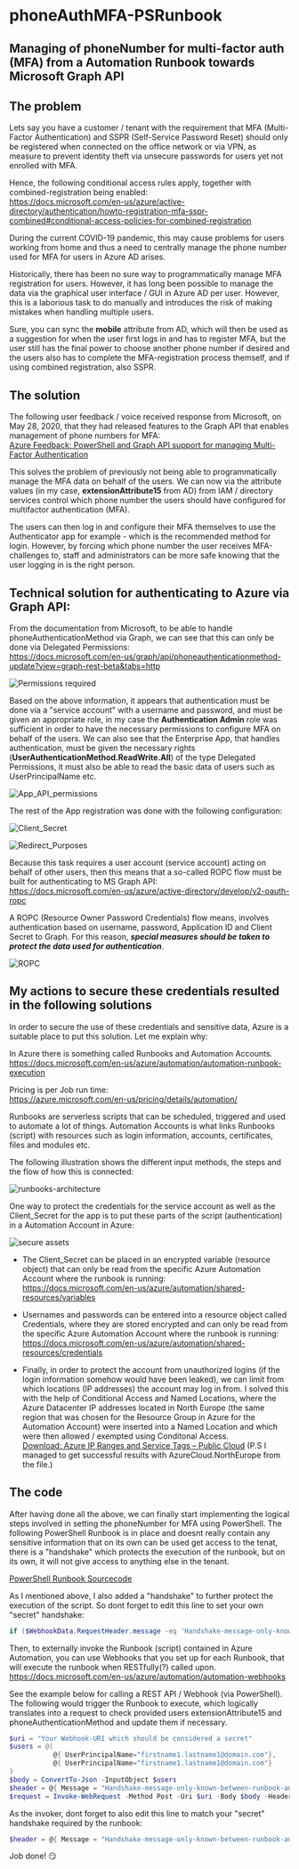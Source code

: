 # phoneAuthMFA-PSRunbook
## Managing of phoneNumber for multi-factor auth (MFA) from a Automation Runbook towards Microsoft Graph API

## The problem

Lets say you have a customer / tenant with the requirement that MFA (Multi-Factor Authentication) and SSPR (Self-Service Password Reset) should only be registered when connected on the office network or via VPN, as measure to prevent identity theft via unsecure passwords for users yet not enrolled with MFA.

Hence, the following conditional access rules apply, together with combined-registration being enabled:\
https://docs.microsoft.com/en-us/azure/active-directory/authentication/howto-registration-mfa-sspr-combined#conditional-access-policies-for-combined-registration

During the current COVID-19 pandemic, this may cause problems for users working from home and thus a need to centrally manage the phone number used for MFA for users in Azure AD arises.

Historically, there has been no sure way to programmatically manage MFA registration for users. However, it has long been possible to manage the data via the graphical user interface / GUI in Azure AD per user. However, this is a laborious task to do manually and introduces the risk of making mistakes when handling multiple users.

Sure, you can sync the **mobile** attribute from AD, which will then be used as a suggestion for when the user first logs in and has to register MFA, but the user still has the final power to choose another phone number if desired and the users also has to complete the MFA-registration process themself, and if using combined registration, also SSPR.

## The solution

The following user feedback / voice received response from Microsoft, on May 28, 2020, that they had released features to the Graph API that enables management of phone numbers for MFA:\
[Azure Feedback: PowerShell and Graph API support for managing Multi-Factor Authentication](https://feedback.azure.com/forums/169401-azure-active-directory/suggestions/20249953-powershell-and-graph-api-support-for-managing-mult)

This solves the problem of previously not being able to programmatically manage the MFA data on behalf of the users. 
We can now via the attribute values (in my case, **extensionAttribute15** from AD) from IAM / directory services control which phone number the users should have configured for multifactor authentication (MFA).

The users can then log in and configure their MFA themselves to use the Authenticator app for example - which is the recommended method for login. However, by forcing which phone number the user receives MFA-challenges to, staff and administrators can be more safe knowing that the user logging in is the right person.

## Technical solution for authenticating to Azure via Graph API:

From the documentation from Microsoft, to be able to handle phoneAuthenticationMethod via Graph, we can see that this can only be done via Delegated Permissions:\
https://docs.microsoft.com/en-us/graph/api/phoneauthenticationmethod-update?view=graph-rest-beta&tabs=http

![Permissions required](/images/api_permissions.PNG)

Based on the above information, it appears that authentication must be done via a "service account" with a username and password, and must be given an appropriate role, in my case the **Authentication Admin** role was sufficient in order to have the necessary permissions to configure MFA on behalf of the users. We can also see that the Enterprise App, that handles authentication, must be given the necessary rights (**UserAuthenticationMethod.ReadWrite.All**) of the type Delegated Permissions, it must also be able to read the basic data of users such as UserPrincipalName etc.

![App_API_permissions](/images/App_permissions.PNG)

The rest of the App registration was done with the following configuration:

![Client_Secret](/images/app_clientsecret.PNG)

![Redirect_Purposes](/images/app_redirect_purposes.PNG)

Because this task requires a user account (service account) acting on behalf of other users, then this means that a so-called ROPC flow must be built for authenticating to MS Graph API:\
https://docs.microsoft.com/en-us/azure/active-directory/develop/v2-oauth-ropc

A ROPC (Resource Owner Password Credentials) flow means, involves authentication based on username, password, Application ID and Client Secret to Graph. For this reason, _**special measures should be taken to protect the data used for authentication**_.

![ROPC](/images/ropc.PNG)

## My actions to secure these credentials resulted in the following solutions

In order to secure the use of these credentials and sensitive data, Azure is a suitable place to put this solution. Let me explain why:

In Azure there is something called Runbooks and Automation Accounts.\
https://docs.microsoft.com/en-us/azure/automation/automation-runbook-execution

Pricing is per Job run time:\
https://azure.microsoft.com/en-us/pricing/details/automation/

Runbooks are serverless scripts that can be scheduled, triggered and used to automate a lot of things. Automation Accounts is what links Runbooks (script) with resources such as login information, accounts, certificates, files and modules etc.

The following illustration shows the different input methods, the steps and the flow of how this is connected:

![runbooks-architecture](/images/runbooks-architecture.png)

One way to protect the credentials for the service account as well as the Client_Secret for the app is to put these parts of the script (authentication) in a Automation Account in Azure:

![secure assets](/images/secureassets.PNG)

* The Client_Secret can be placed in an encrypted variable (resource object) that can only be read from the specific Azure Automation Account where the runbook is running:\
https://docs.microsoft.com/en-us/azure/automation/shared-resources/variables

* Usernames and passwords can be entered into a resource object called Credentials, where they are stored encrypted and can only be read from the specific Azure Automation Account where the runbook is running:\
https://docs.microsoft.com/en-us/azure/automation/shared-resources/credentials

* Finally, in order to protect the account from unauthorized logins (if the login information somehow would have been leaked), we can limit from which locations (IP addresses) the account may log in from. I solved this with the help of Conditional Access and Named Locations, where the Azure Datacenter IP addresses located in North Europe (the same region that was chosen for the Resource Group in Azure for the Automation Account) were inserted into a Named Location and which were then allowed / exempted using Conditonal Access.    
[Download: Azure IP Ranges and Service Tags – Public Cloud](https://www.microsoft.com/en-us/download/details.aspx?id=56519) (P.S I managed to get successful results with AzureCloud.NorthEurope from the file.)

## The code

After having done all the above, we can finally start implementing the logical steps involved in setting the phoneNumber for MFA using PowerShell. The following PowerShell Runbook is in place and doesnt really contain any sensitive information that on its own can be used get access to the tenat, there is a "handshake" which protects the execution of the runbook, but on its own, it will not give access to anything else in the tenant.

[PowerShell Runbook Sourcecode](Runbook.ps1)

As I mentioned above, I also added a "handshake" to further protect the execution of the script. 
So dont forget to edit this line to set your own "secret" handshake:

```powershell
if ($WebhookData.RequestHeader.message -eq 'Handshake-message-only-known-between-runbook-and-invoker')
```

Then, to externally invoke the Runbook (script) contained in Azure Automation, you can use Webhooks that you set up for each Runbook, that will execute the runbook when RESTfully(?) called upon.\
https://docs.microsoft.com/en-us/azure/automation/automation-webhooks

See the example below for calling a REST API / Webhook (via PowerShell). The following would trigger the Runbook to execute, which logically translates into a request to check provided users extensionAttribute15 and phoneAuthenticationMethod and update them if necessary.

```PowerShell
$uri = "Your Webhook-URI which should be considered a secret"
$users = @(
           @{ UserPrincipalName="firstname1.lastname1@domain.com"},
           @{ UserPrincipalName="firstname1.lastname1@domain.com"}
)
$body = ConvertTo-Json -InputObject $users
$header = @{ Message = "Handshake-message-only-known-between-runbook-and-invoker" }
$request = Invoke-WebRequest -Method Post -Uri $uri -Body $body -Headers $header
```

As the invoker, dont forget to also edit this line to match your "secret" handshake required by the runbook:

```powershell
$header = @{ Message = "Handshake-message-only-known-between-runbook-and-invoker" }
```

Job done! :smirk:

